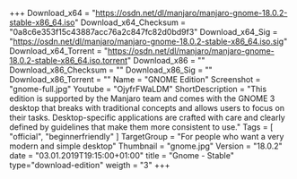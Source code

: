 +++
Download_x64 = "https://osdn.net/dl/manjaro/manjaro-gnome-18.0.2-stable-x86_64.iso"
Download_x64_Checksum = "0a8c6e353f15c43887acc76a2c847fc82d0bd9f3"
Download_x64_Sig = "https://osdn.net/dl/manjaro/manjaro-gnome-18.0.2-stable-x86_64.iso.sig"
Download_x64_Torrent = "https://osdn.net/dl/manjaro/manjaro-gnome-18.0.2-stable-x86_64.iso.torrent"
Download_x86 = ""
Download_x86_Checksum = ""
Download_x86_Sig = ""
Download_x86_Torrent = ""
Name = "GNOME Edition"
Screenshot = "gnome-full.jpg"
Youtube = "OjyfrFWaLDM"
ShortDescription = "This edition is supported by the Manjaro team and comes with the GNOME 3 desktop that breaks with traditional concepts and allows users to focus on their tasks. Desktop-specific applications are crafted with care and clearly defined by guidelines that make them more consistent to use."
Tags = [ "official", "beginnerfriendly" ]
TargetGroup = "For people who want a very modern and simple desktop"
Thumbnail = "gnome.jpg"
Version = "18.0.2"
date = "03.01.2019T19:15:00+01:00"
title = "Gnome - Stable"
type="download-edition"
weigth = "3"
+++


